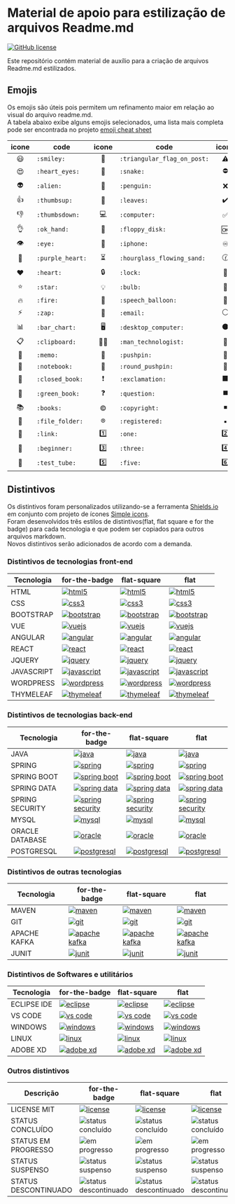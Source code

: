 # Material de apoio para estilização de arquivos Readme.md
<a href="https://unlicense.org/" target="_blank"><img alt="GitHub license" src="https://img.shields.io/github/license/CastroFilipe/readme-resources"></a>  

Este repositório contém material de auxílio para a criação de arquivos Readme.md estilizados.  

<h2>Emojis</h2>

Os emojis são úteis pois permitem um refinamento maior em relação ao visual do arquivo readme.md.  
A tabela abaixo exibe alguns emojis selecionados, uma lista mais completa pode ser encontrada no projeto [emoji cheat sheet](https://github.com/ikatyang/emoji-cheat-sheet)

| icone | code | icone | code | icone | code |
| :-: | - | :-: | - | :-: | - |
| :smiley: | `:smiley:` | :triangular_flag_on_post: | `:triangular_flag_on_post:` | :warning: | `:warning:` |
| :heart_eyes: | `:heart_eyes:` | :snake: | `:snake:` | :no_entry: | `:no_entry:` |
| :alien: | `:alien:` | :penguin: | `:penguin:` | :x: | `:x:` |
| :thumbsup: | `:thumbsup:` | :leaves: | `:leaves:` | :heavy_check_mark: | `:heavy_check_mark:` |
| :thumbsdown: | `:thumbsdown:` | :computer: | `:computer:` | :white_check_mark: | `:white_check_mark:` |
| :ok_hand: | `:ok_hand:` | :floppy_disk: | `:floppy_disk:` | :ok: | `:ok:` |
| :eye: | `:eye:` | :iphone: | `:iphone:` | :infinity: | `:infinity:` |
| :purple_heart: | `:purple_heart:` | :hourglass_flowing_sand: | `:hourglass_flowing_sand:` | :clock130: | `:clock130:` |
| :heart: | `:heart:` | :lock: | `:lock:` | :key: | `:key:` |
| :star:  | `:star:` | :bulb: | `:bulb:` | :red_circle: | `:red_circle:` |
| :fire:  | `:fire: ` | :speech_balloon:  | `:speech_balloon: ` | :large_blue_circle:  | `:large_blue_circle: ` |
| :zap: | `:zap:` | :email: | `:email:` | :white_circle: | `:white_circle:` |
| :bar_chart: | `:bar_chart:` | :desktop_computer:   | `:desktop_computer: ` | :black_circle: | `:black_circle:` |
| :clipboard: | `:clipboard:` |  :man_technologist:  | `:man_technologist:` | :large_blue_diamond: | `:large_blue_diamond:` |
| :memo: | `:memo:` |  :pushpin: | `:pushpin:` | :small_orange_diamond: | `:small_orange_diamond:` |
| :notebook: | `:notebook:` | :round_pushpin: | `:round_pushpin:` | :large_orange_diamond: | `:large_orange_diamond:` |
| :closed_book: | `:closed_book:` | :exclamation: | `:exclamation:` | :black_large_square: | `:black_large_square:` |
| :green_book: | `:green_book:` | :question: | `:question:` | :black_medium_square: | `:black_medium_square:` |
| :books: | `:books:` | :copyright: | `:copyright:` | :black_medium_small_square: | `:black_medium_small_square:` |
| :file_folder: | `:file_folder:` | :registered: | `:registered:` | :black_small_square: | `:black_small_square:` |
| :link: | `:link:` | :one: | `:one:` | :two: | `:two:` |
| :beginner: | `:beginner:` | :three: | `:three:` | :four: | `:four:` |
| :test_tube: | `:test_tube:` | :five: | `:five:` | :six: | `:six:` |

<h2>Distintivos</h2>

Os distintivos foram personalizados utilizando-se a ferramenta [Shields.io](https://shields.io/) em conjunto com projeto de ícones [Simple icons](https://simpleicons.org/).  
Foram desenvolvidos três estilos de distintivos(flat, flat square e for the badge) para cada tecnologia e que podem ser copiados para outros arquivos markdown.  
Novos distintivos serão adicionados de acordo com a demanda.

<h3>Distintivos de tecnologias front-end</h3>

<!--Início tecnologias front-end-->
<table>
    <thead>
        <tr>
            <th>Tecnologia</th>
            <th>for-the-badge</th>
            <th>flat-square</th>
            <th>flat</th>
        </tr>
    </thead>
    <tbody>
        <tr>
            <td valign="middle">
                HTML
            </td>
            <td valign="middle">
                <a href="https://www.w3.org/standards/webdesign/htmlcss" target="_blank"><img
                        src="https://img.shields.io/badge/HTML-MARKUP-brown?style=for-the-badge&logo=html5"
                        alt="html5"></a>
            </td>
            <td valign="middle">
                <a href="https://www.w3.org/standards/webdesign/htmlcss" target="_blank"><img
                        src="https://img.shields.io/badge/HTML-MARKUP-brown?style=flat-square&logo=html5"
                        alt="html5"></a>
            </td>
            <td valign="middle">
                <a href="https://www.w3.org/standards/webdesign/htmlcss" target="_blank"><img
                        src="https://img.shields.io/badge/HTML-MARKUP-brown?style=flat&logo=html5" alt="html5"></a>
            </td>
        </tr>
        <tr></tr>
        <tr>
            <td valign="middle">
                CSS
            </td>
            <td valign="middle">
                <a href="https://www.w3.org/standards/webdesign/htmlcss" target="_blank"><img
                        src="https://img.shields.io/badge/CSS-STYLE-blue?style=for-the-badge&logo=css3" alt="css3"></a>
            </td>
            <td valign="middle">
                <a href="https://www.w3.org/standards/webdesign/htmlcss" target="_blank"><img
                        src="https://img.shields.io/badge/CSS-STYLE-blue?style=flat-square&logo=css3" alt="css3"></a>
            </td>
            <td valign="middle">
                <a href="https://www.w3.org/standards/webdesign/htmlcss" target="_blank"><img
                        src="https://img.shields.io/badge/CSS-STYLE-blue?style=flat&logo=css3" alt="css3"></a>
            </td>
        </tr>
        <tr></tr>
        <tr>
            <td valign="middle">
                BOOTSTRAP
            </td>
            <td valign="middle">
                <a href="https://getbootstrap.com/" target="_blank"><img
                        src="https://img.shields.io/badge/BOOTSTRAP-CSS%20FRAMEWORK-6c37b8?style=for-the-badge&logo=bootstrap"
                        alt="bootstrap"></a>
            </td>
            <td valign="middle">
                <a href="https://getbootstrap.com/" target="_blank"><img
                        src="https://img.shields.io/badge/BOOTSTRAP-CSS%20FRAMEWORK-6c37b8?style=flat-square&logo=bootstrap"
                        alt="bootstrap"></a>
            </td>
            <td valign="middle">
                <a href="https://getbootstrap.com/" target="_blank"><img
                        src="https://img.shields.io/badge/BOOTSTRAP-CSS%20FRAMEWORK-6c37b8?style=flat&logo=bootstrap"
                        alt="bootstrap"></a>
            </td>
        </tr>
        <tr></tr>
        <tr>
            <td valign="middle">
                VUE
            </td>
            <td valign="middle">
                <a href="https://vuejs.org/" target="_blank"><img
                        src="https://img.shields.io/badge/VUE-FRAMEWORK-3fba84?style=for-the-badge&logo=vue.js"
                        alt="vuejs"></a>
            </td>
            <td valign="middle">
                <a href="https://vuejs.org/" target="_blank"><img
                        src="https://img.shields.io/badge/VUE-FRAMEWORK-3fba84?style=flat-square&logo=vue.js"
                        alt="vuejs"></a>
            </td>
            <td valign="middle">
                <a href="https://vuejs.org/" target="_blank"><img
                        src="https://img.shields.io/badge/VUE-FRAMEWORK-3fba84?style=flat&logo=vue.js" alt="vuejs"></a>
            </td>
        </tr>
        <tr></tr>
        <tr>
            <td valign="middle">
                ANGULAR
            </td>
            <td valign="middle">
                <a href="https://angular.io/" target="_blank"><img
                        src="https://img.shields.io/badge/ANGULAR-FRAMEWORK-dd0031?style=for-the-badge&logo=angular"
                        alt="angular"></a>
            </td>
            <td valign="middle">
                <a href="https://angular.io/" target="_blank"><img
                        src="https://img.shields.io/badge/ANGULAR-FRAMEWORK-dd0031?style=flat-square&logo=angular"
                        alt="angular"></a>
            </td>
            <td valign="middle">
                <a href="https://angular.io/" target="_blank"><img
                        src="https://img.shields.io/badge/ANGULAR-FRAMEWORK-dd0031?style=flat&logo=angular"
                        alt="angular"></a>
            </td>
        </tr>
        <tr></tr>
        <tr>
            <td valign="middle">
                REACT
            </td>
            <td valign="middle">
                <a href="https://reactjs.org/" target="_blank"><img
                        src="https://img.shields.io/badge/REACT-JS%20LIBRARY-59afc5?style=for-the-badge&logo=react"
                        alt="react"></a>
            </td>
            <td valign="middle">
                <a href="https://reactjs.org/" target="_blank"><img
                        src="https://img.shields.io/badge/REACT-JS%20LIBRARY-59afc5?style=flat-square&logo=react"
                        alt="react"></a>
            </td>
            <td valign="middle">
                <a href="https://reactjs.org/" target="_blank"><img
                        src="https://img.shields.io/badge/REACT-JS%20LIBRARY-59afc5?style=flat&logo=react"
                        alt="react"></a>
            </td>
        </tr>
        <tr></tr>
        <tr>
            <td valign="middle">
                JQUERY
            </td>
            <td valign="middle">
                <a href="https://jquery.com/" target="_blank"><img
                        src="http://img.shields.io/badge/JQUERY-JS%20LIBRARY-0b0b58?style=for-the-badge&logo=jquery"
                        alt="jquery"></a>
            </td>
            <td valign="middle">
                <a href="https://jquery.com/" target="_blank"><img
                        src="http://img.shields.io/badge/JQUERY-JS%20LIBRARY-0b0b58?style=flat-square&logo=jquery"
                        alt="jquery"></a>
            </td>
            <td valign="middle">
                <a href="https://jquery.com/" target="_blank"><img
                        src="http://img.shields.io/badge/JQUERY-JS%20LIBRARY-0b0b58?style=flat&logo=jquery"
                        alt="jquery"></a>
            </td>
        </tr>
        <tr></tr>
        <tr>
            <td valign="middle">
                JAVASCRIPT
            </td>
            <td valign="middle">
                <a href="https://developer.mozilla.org/pt-BR/docs/Web/JavaScript" target="_blank"><img
                        src="https://img.shields.io/badge/JAVASCRIPT-PROGRAMMING-dbc412?style=for-the-badge&logo=javascript"
                        alt="javascript"></a>
            </td>
            <td valign="middle">
                <a href="https://developer.mozilla.org/pt-BR/docs/Web/JavaScript" target="_blank"><img
                        src="https://img.shields.io/badge/JAVASCRIPT-PROGRAMMING-dbc412?style=flat-square&logo=javascript"
                        alt="javascript"></a>
            </td>
            <td valign="middle">
                <a href="https://developer.mozilla.org/pt-BR/docs/Web/JavaScript" target="_blank"><img
                        src="https://img.shields.io/badge/JAVASCRIPT-PROGRAMMING-dbc412?style=flat&logo=javascript"
                        alt="javascript"></a>
            </td>
        </tr>
        <tr></tr>
        <tr>
            <td valign="middle">
                WORDPRESS
            </td>
            <td valign="middle">
                <a href="https://wordpress.com/" target="_blank"><img
                        src="https://img.shields.io/badge/WORDPRESS-TOOLS-f7941e?style=for-the-badge&logo=wordpress"
                        alt="wordpress"></a>
            </td>
            <td valign="middle">
                <a href="https://wordpress.com/" target="_blank"><img
                        src="https://img.shields.io/badge/WORDPRESS-TOOLS-f7941e?style=flat-square&logo=wordpress"
                        alt="wordpress"></a>
            </td>
            <td valign="middle">
                <a href="https://wordpress.com/" target="_blank"><img
                        src="https://img.shields.io/badge/WORDPRESS-TOOLS-f7941e?style=flat&logo=wordpress"
                        alt="wordpress"></a>
            </td>
        </tr>
        <tr></tr>
        <tr>
            <td valign="middle">
                THYMELEAF
            </td>
            <td valign="middle">
                <a href="https://www.thymeleaf.org/" target="_blank"><img
                        src="https://img.shields.io/badge/THYMELEAF-TEMPLATE%20ENGINE-005f0f?style=for-the-badge"
                        alt="thymeleaf"></a>
            </td>
            <td valign="middle">
                <a href="https://www.thymeleaf.org/" target="_blank"><img
                        src="https://img.shields.io/badge/THYMELEAF-TEMPLATE%20ENGINE-005f0f?style=flat-square"
                        alt="thymeleaf"></a>
            </td>
            <td valign="middle">
                <a href="https://www.thymeleaf.org/" target="_blank"><img
                        src="https://img.shields.io/badge/THYMELEAF-TEMPLATE%20ENGINE-005f0f?style=flat"
                        alt="thymeleaf"></a>
            </td>
        </tr>
        <tr></tr>
    </tbody>
</table>
<!--Fim tecnologias front-end-->

<h3>Distintivos de tecnologias back-end</h3>

<!--Início tecnologias back-end-->
<table>
    <thead>
        <tr>
            <th>Tecnologia</th>
            <th>for-the-badge</th>
            <th>flat-square</th>
            <th>flat</th>
        </tr>
    </thead>
    <tbody>
        <tr>
            <td valign="middle">
                JAVA
            </td>
            <td valign="middle">
                <a href="https://www.java.com/" target="_blank"><img
                        src="https://img.shields.io/badge/JAVA-PROGRAMMING-c52727?style=for-the-badge&logo=java"
                        alt="java"></a>
            </td>
            <td valign="middle">
                <a href="https://www.java.com/" target="_blank"><img
                        src="https://img.shields.io/badge/JAVA-PROGRAMMING-c52727?style=flat-square&logo=java"
                        alt="java"></a>
            </td>
            <td valign="middle">
                <a href="https://www.java.com/" target="_blank"><img
                        src="https://img.shields.io/badge/JAVA-PROGRAMMING-c52727?style=flat&logo=java" alt="java"></a>
            </td>
        </tr>
        <tr></tr>
        <tr>
            <td valign="middle">
                SPRING
            </td>
            <td valign="middle">
                <a href="https://spring.io/projects/spring-framework" target="_blank"><img
                        src="https://img.shields.io/badge/SPRING-FRAMEWORK-6cb33e?style=for-the-badge&logo=spring"
                        alt="spring"></a>
            </td>
            <td valign="middle">
                <a href="https://spring.io/projects/spring-framework" target="_blank"><img
                        src="https://img.shields.io/badge/SPRING-FRAMEWORK-6cb33e?style=flat-square&logo=spring"
                        alt="spring"></a>
            </td>
            <td valign="middle">
                <a href="https://spring.io/projects/spring-framework" target="_blank"><img
                        src="https://img.shields.io/badge/SPRING-FRAMEWORK-6cb33e?style=flat&logo=spring"
                        alt="spring"></a>
            </td>
        </tr>
        <tr></tr>
        <tr>
            <td valign="middle">
                SPRING BOOT
            </td>
            <td valign="middle">
                <a href="https://spring.io/projects/spring-boot" target="_blank"><img
                        src="https://img.shields.io/badge/SPRING%20BOOT-FRAMEWORK-6cb33e?style=for-the-badge&logo=spring"
                        alt="spring boot"></a>
            </td>
            <td valign="middle">
                <a href="https://spring.io/projects/spring-boot" target="_blank"><img
                        src="https://img.shields.io/badge/SPRING%20BOOT-FRAMEWORK-6cb33e?style=flat-square&logo=spring"
                        alt="spring boot"></a>
            </td>
            <td valign="middle">
                <a href="https://spring.io/projects/spring-boot" target="_blank"><img
                        src="https://img.shields.io/badge/SPRING%20BOOT-FRAMEWORK-6cb33e?style=flat&logo=spring"
                        alt="spring boot"></a>
            </td>
        </tr>
        <tr></tr>
        <tr>
            <td valign="middle">
                SPRING DATA
            </td>
            <td valign="middle">
                <a href="https://spring.io/projects/spring-data" target="_blank"><img
                        src="https://img.shields.io/badge/SPRING%20DATA-FRAMEWORK-6cb33e?style=for-the-badge&logo=spring"
                        alt="spring data"></a>
            </td>
            <td valign="middle">
                <a href="https://spring.io/projects/spring-data" target="_blank"><img
                        src="https://img.shields.io/badge/SPRING%20DATA-FRAMEWORK-6cb33e?style=flat-square&logo=spring"
                        alt="spring data"></a>
            </td>
            <td valign="middle">
                <a href="https://spring.io/projects/spring-data" target="_blank"><img
                        src="https://img.shields.io/badge/SPRING%20DATA-FRAMEWORK-6cb33e?style=flat&logo=spring"
                        alt="spring data"></a>
            </td>
        </tr>
        <tr></tr>
        <tr>
            <td valign="middle">
                SPRING SECURITY
            </td>
            <td valign="middle">
                <a href="https://spring.io/projects/spring-security" target="_blank"><img
                        src="https://img.shields.io/badge/SPRING%20SECURITY-FRAMEWORK-6cb33e?style=for-the-badge&logo=spring"
                        alt="spring security"></a>
            </td>
            <td valign="middle">
                <a href="https://spring.io/projects/spring-security" target="_blank"><img
                        src="https://img.shields.io/badge/SPRING%20SECURITY-FRAMEWORK-6cb33e?style=flat-square&logo=spring"
                        alt="spring security"></a>
            </td>
            <td valign="middle">
                <a href="https://spring.io/projects/spring-security" target="_blank"><img
                        src="https://img.shields.io/badge/SPRING%20SECURITY-FRAMEWORK-6cb33e?style=flat&logo=spring"
                        alt="spring security"></a>
            </td>
        </tr>
        <tr></tr>
        <tr>
            <td valign="middle">
                MYSQL
            </td>
            <td valign="middle">
                <a href="https://www.mysql.com/" target="_blank"><img
                        src="https://img.shields.io/badge/MYSQL-DATABASE-017089?style=for-the-badge&logo=mysql"
                        alt="mysql"></a>
            </td>
            <td valign="middle">
                <a href="https://www.mysql.com/" target="_blank"><img
                        src="https://img.shields.io/badge/MYSQL-DATABASE-017089?style=flat-square&logo=mysql"
                        alt="mysql"></a>
            </td>
            <td valign="middle">
                <a href="https://www.mysql.com/" target="_blank"><img
                        src="https://img.shields.io/badge/MYSQL-DATABASE-017089?style=flat&logo=mysql" alt="mysql"></a>
            </td>
        </tr>
        <tr></tr>
        <tr>
            <td valign="middle">
                ORACLE DATABASE
            </td>
            <td valign="middle">
                <a href="https://www.oracle.com/" target="_blank"><img
                        src="https://img.shields.io/badge/ORACLE-DATABASE-ee0101?style=for-the-badge&logo=oracle"
                        alt="oracle"></a>
            </td>
            <td valign="middle">
                <a href="https://www.oracle.com/" target="_blank"><img
                        src="https://img.shields.io/badge/ORACLE-DATABASE-ee0101?style=flat-square&logo=oracle"
                        alt="oracle"></a>
            </td>
            <td valign="middle">
                <a href="https://www.oracle.com/" target="_blank"><img
                        src="https://img.shields.io/badge/ORACLE-DATABASE-ee0101?style=flat&logo=oracle"
                        alt="oracle"></a>
            </td>
        </tr>
        <tr></tr>
        <tr>
            <td valign="middle">
                POSTGRESQL
            </td>
            <td valign="middle">
                <a href="https://www.postgresql.org/" target="_blank"><img
                        src="https://img.shields.io/badge/POSTGRESQL-DATABASE-336791?style=for-the-badge&logo=postgresql"
                        alt="postgresql"></a>
            </td>
            <td valign="middle">
                <a href="https://www.postgresql.org/" target="_blank"><img
                        src="https://img.shields.io/badge/POSTGRESQL-DATABASE-336791?style=flat-square&logo=postgresql"
                        alt="postgresql"></a>
            </td>
            <td valign="middle">
                <a href="https://www.postgresql.org/" target="_blank"><img
                        src="https://img.shields.io/badge/POSTGRESQL-DATABASE-336791?style=flat&logo=postgresql"
                        alt="postgresql"></a>
            </td>
        </tr>
        <tr></tr>
    </tbody>
</table>
<!--Fim tecnologias back-end-->

<h3>Distintivos de outras tecnologias</h3>

<!--Início outras tecnologias-->
<table>
    <thead>
        <tr>
            <th>Tecnologia</th>
            <th>for-the-badge</th>
            <th>flat-square</th>
            <th>flat</th>
        </tr>
    </thead>
    <tbody>
        <tr>
            <td valign="middle">
                MAVEN
            </td>
            <td valign="middle">
                <a href="https://maven.apache.org/" target="_blank"><img
                        src="https://img.shields.io/badge/MAVEN-BUILD%20AUTOMATION-a8194e?style=for-the-badge&logo=apache%20maven"
                        alt="maven"></a>
            </td>
            <td valign="middle">
                <a href="https://maven.apache.org/" target="_blank"><img
                        src="https://img.shields.io/badge/MAVEN-BUILD%20AUTOMATION-a8194e?style=flat-square&logo=apache%20maven"
                        alt="maven"></a>
            </td>
            <td valign="middle">
                <a href="https://maven.apache.org/" target="_blank"><img
                        src="https://img.shields.io/badge/MAVEN-BUILD%20AUTOMATION-a8194e?style=flat&logo=apache%20maven"
                        alt="maven"></a>
            </td>
        </tr>
        <tr></tr>
        <tr>
            <td valign="middle">
                GIT
            </td>
            <td valign="middle">
                <a href="https://git-scm.com/" target="_blank"><img
                        src="https://img.shields.io/badge/GIT-TOOLS-f15030?style=for-the-badge&logo=git" alt="git"></a>
            </td>
            <td valign="middle">
                <a href="https://git-scm.com/" target="_blank"><img
                        src="https://img.shields.io/badge/GIT-TOOLS-f15030?style=flat-square&logo=git" alt="git"></a>
            </td>
            <td valign="middle">
                <a href="https://git-scm.com/" target="_blank"><img
                        src="https://img.shields.io/badge/GIT-TOOLS-f15030?style=flat&logo=git" alt="git"></a>
            </td>
        </tr>
        <tr></tr>
        <tr>
            <td valign="middle">
                APACHE KAFKA
            </td>
            <td valign="middle">
                <a href="https://kafka.apache.org/" target="_blank"><img
                        src="https://img.shields.io/badge/APACHE%20KAFKA-TOOLS-333333?style=for-the-badge&logo=apache%20kafka"
                        alt="apache kafka"></a>
            </td>
            <td valign="middle">
                <a href="https://kafka.apache.org/" target="_blank"><img
                        src="https://img.shields.io/badge/APACHE%20KAFKA-TOOLS-333333?style=flat-square&logo=apache%20kafka"
                        alt="apache kafka"></a>
            </td>
            <td valign="middle">
                <a href="https://kafka.apache.org/" target="_blank"><img
                        src="https://img.shields.io/badge/APACHE%20KAFKA-TOOLS-333333?style=flat&logo=apache%20kafka"
                        alt="apache kafka"></a>
            </td>
        </tr>
        <tr></tr>
        <tr>
            <td valign="middle">
                JUNIT
            </td>
            <td valign="middle">
                <a href="https://junit.org/junit5/" target="_blank"><img
                        src="https://img.shields.io/badge/JUNIT-TESTING%20FRAMEWORK-dc524a?style=for-the-badge"
                        alt="junit"></a>
            </td>
            <td valign="middle">
                <a href="https://junit.org/junit5/" target="_blank"><img
                        src="https://img.shields.io/badge/JUNIT-TESTING%20FRAMEWORK-dc524a?style=flat-square"
                        alt="junit"></a>
            </td>
            <td valign="middle">
                <a href="https://junit.org/junit5/" target="_blank"><img
                        src="https://img.shields.io/badge/JUNIT-TESTING%20FRAMEWORK-dc524a?style=flat"
                        alt="junit"></a>
            </td>
        </tr>
        <tr></tr>
    </tbody>
</table>
<!--Fim outras tecnologias-->

<h3>Distintivos de Softwares e utilitários</h3>

<!--Início softwares e utilitários-->
<table>
    <thead>
        <tr>
            <th>Tecnologia</th>
            <th>for-the-badge</th>
            <th>flat-square</th>
            <th>flat</th>
        </tr>
    </thead>
    <tbody>
        <tr>
            <td valign="middle">
                ECLIPSE IDE
            </td>
            <td valign="middle">
                <a href="https://www.eclipse.org/ide/" target="_blank"><img
                        src="https://img.shields.io/badge/ECLIPSE%20IDE-TOOLS-f7941e?style=for-the-badge&logo=eclipse%20ide"
                        alt="eclipse"></a>
            </td>
            <td valign="middle">
                <a href="https://www.eclipse.org/ide/" target="_blank"><img
                        src="https://img.shields.io/badge/ECLIPSE%20IDE-TOOLS-f7941e?style=flat-square&logo=eclipse%20ide"
                        alt="eclipse"></a>
            </td>
            <td valign="middle">
                <a href="https://www.eclipse.org/ide/" target="_blank"><img
                        src="https://img.shields.io/badge/ECLIPSE%20IDE-TOOLS-f7941e?style=flat&logo=eclipse%20ide"
                        alt="eclipse"></a>
            </td>
        </tr>
        <tr></tr>
        <tr>
            <td valign="middle">
                VS CODE
            </td>
            <td valign="middle">
                <a href="https://code.visualstudio.com/" target="_blank"><img
                        src="https://img.shields.io/badge/CODE-TOOLS-5151d8?style=for-the-badge&logo=visual%20studio%20code"
                        alt="vs code"></a>
            </td>
            <td valign="middle">
                <a href="https://code.visualstudio.com/" target="_blank"><img
                        src="https://img.shields.io/badge/CODE-TOOLS-5151d8?style=flat-square&logo=visual%20studio%20code"
                        alt="vs code"></a>
            </td>
            <td valign="middle">
                <a href="https://code.visualstudio.com/" target="_blank"><img
                        src="https://img.shields.io/badge/CODE-TOOLS-5151d8?style=flat&logo=visual%20studio%20code"
                        alt="vs code"></a>
            </td>
        </tr>
        <tr></tr>
        <tr>
            <td valign="middle">
                WINDOWS
            </td>
            <td valign="middle">
                <a href="https://www.microsoft.com/en-us/windows" target="_blank"><img
                        src="https://img.shields.io/badge/WINDOWS-OS-2424be?style=for-the-badge&logo=windows"
                        alt="windows"></a>
            </td>
            <td valign="middle">
                <a href="https://www.microsoft.com/en-us/windows" target="_blank"><img
                        src="https://img.shields.io/badge/WINDOWS-OS-2424be?style=flat-square&logo=windows"
                        alt="windows"></a>
            </td>
            <td valign="middle">
                <a href="https://www.microsoft.com/en-us/windows" target="_blank"><img
                        src="https://img.shields.io/badge/WINDOWS-OS-2424be?style=flat&logo=windows" alt="windows"></a>
            </td>
        </tr>
        <tr></tr>
        <tr>
            <td valign="middle">
                LINUX
            </td>
            <td valign="middle">
                <a href="https://www.linuxfoundation.org/" target="_blank"><img
                        src="https://img.shields.io/badge/LINUX-OS-c27e3b?style=for-the-badge&logo=linux"
                        alt="linux"></a>
            </td>
            <td valign="middle">
                <a href="https://www.linuxfoundation.org/" target="_blank"><img
                        src="https://img.shields.io/badge/LINUX-OS-c27e3b?style=flat-square&logo=linux" alt="linux"></a>
            </td>
            <td valign="middle">
                <a href="https://www.linuxfoundation.org/" target="_blank"><img
                        src="https://img.shields.io/badge/LINUX-OS-c27e3b?style=flat&logo=linux" alt="linux"></a>
            </td>
        </tr>
        <tr></tr>
        <tr>
            <td valign="middle">
                ADOBE XD
            </td>
            <td valign="middle">
                <a href="https://www.adobe.com/br/products/xd.html" target="_blank"><img
                        src="https://img.shields.io/badge/XD-TOOLS-ff61f6?style=for-the-badge&logo=adobe%20xd"
                        alt="adobe xd"></a>
            </td>
            <td valign="middle">
                <a href="https://www.adobe.com/br/products/xd.html" target="_blank"><img
                        src="https://img.shields.io/badge/XD-TOOLS-ff61f6?style=flat-square&logo=adobe%20xd" alt="adobe xd"></a>
            </td>
            <td valign="middle">
                <a href="https://www.adobe.com/br/products/xd.html" target="_blank"><img
                        src="https://img.shields.io/badge/XD-TOOLS-ff61f6?style=flat&logo=adobe%20xd" alt="adobe xd"></a>
            </td>
        </tr>
        <tr></tr>
    </tbody>
</table>
<!--Fim softwares e utilitários-->

<h3>Outros distintivos</h3>

<!--Início Outros-->
<table>
    <thead>
        <tr>
            <th>Descrição</th>
            <th>for-the-badge</th>
            <th>flat-square</th>
            <th>flat</th>
        </tr>
    </thead>
    <tbody>
        <tr>
            <td valign="middle">
                LICENSE MIT
            </td>
            <td valign="middle">
                <a href="https://opensource.org/licenses/MIT" target="_blank"><img
                        src="https://img.shields.io/badge/LICENSE-MIT-blue?style=for-the-badge" alt="license"></a>
            </td>
            <td valign="middle">
                <a href="https://opensource.org/licenses/MIT" target="_blank"><img
                        src="https://img.shields.io/badge/LICENSE-MIT-blue?style=flat-square" alt="license"></a>
            </td>
            <td valign="middle">
                <a href="https://opensource.org/licenses/MIT" target="_blank"><img
                        src="https://img.shields.io/badge/LICENSE-MIT-blue?style=flat" alt="license"></a>
            </td>
        </tr>
        <tr></tr>
        <tr>
            <td valign="middle">
                STATUS CONCLUÍDO
            </td>
            <td valign="middle">
                <img src="https://img.shields.io/badge/STATUS-CONCLUÍDO-05a505?style=for-the-badge" alt="status concluído">
            </td>
            <td valign="middle">
                <img src="https://img.shields.io/badge/STATUS-CONCLUÍDO-05a505?style=flat-square" alt="status concluído"></a>
            </td>
            <td valign="middle">
                <img src="https://img.shields.io/badge/STATUS-CONCLUÍDO-05a505?style=flat" alt="status concluído"></a>
            </td>
        </tr>
        <tr></tr>
        <tr>
            <td valign="middle">
                STATUS EM PROGRESSO
            </td>
            <td valign="middle">
                <img src="https://img.shields.io/badge/STATUS-EM%20PROGRESSO-009178?style=for-the-badge" alt="em progresso">
            </td>
            <td valign="middle">
                <img src="https://img.shields.io/badge/STATUS-EM%20PROGRESSO-009178?style=flat-square" alt="em progresso"></a>
            </td>
            <td valign="middle">
                <img src="https://img.shields.io/badge/STATUS-EM%20PROGRESSO-009178?style=flat" alt="em progresso"></a>
            </td>
        </tr>
        <tr></tr>
        <tr>
            <td valign="middle">
                STATUS SUSPENSO
            </td>
            <td valign="middle">
                <img src="https://img.shields.io/badge/STATUS-SUSPENSO-ffa500?style=for-the-badge" alt="status suspenso">
            </td>
            <td valign="middle">
                <img src="https://img.shields.io/badge/STATUS-SUSPENSO-ffa500?style=flat-square" alt="status suspenso"></a>
            </td>
            <td valign="middle">
                <img src="https://img.shields.io/badge/STATUS-SUSPENSO-ffa500?style=flat" alt="status suspenso"></a>
            </td>
        </tr>
        <tr></tr>
        <tr>
            <td valign="middle">
                STATUS DESCONTINUADO
            </td>
            <td valign="middle">
                <img src="https://img.shields.io/badge/STATUS-DESCONTINUADO-af2222?style=for-the-badge" alt="status descontinuado">
            </td>
            <td valign="middle">
                <img src="https://img.shields.io/badge/STATUS-DESCONTINUADO-af2222?style=flat-square" alt="status descontinuado"></a>
            </td>
            <td valign="middle">
                <img src="https://img.shields.io/badge/STATUS-DESCONTINUADO-af2222?style=flat" alt="status descontinuado"></a>
            </td>
        </tr>
        <tr></tr>
    </tbody>
</table>
<!--Fim Outros-->
